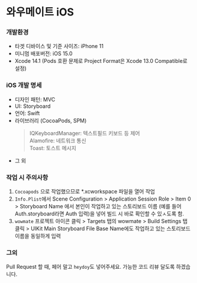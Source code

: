 # 와우메이트 iOS 

### 개발환경 
- 타겟 디바이스 및 기준 사이즈: iPhone 11 
- 미니멈 배포버전: iOS 15.0 
- Xcode 14.1 (Pods 호환 문제로 Project Format은 Xcode 13.0 Compatible로 설정) 

### iOS 개발 명세
- 디자인 패턴: MVC 
- UI: Storyboard
- 언어: Swift
- 라이브러리 (CocoaPods, SPM)
  >  IQKeyboardManager: 텍스트필드 키보드 등 제어 <br>
  >  Alamofire: 네트워크 통신 <br>
  >  Toast: 토스트 메시지 <br>
-  그 외 

### 작업 시 주의사항 
1. `Cocoapods` 으로 작업했으므로 *.xcworkspace 파일을 열어 작업 
2. `Info.Plist`에서 Scene Configuration > Application Session Role > Item 0 > Storyboard Name 에서 본인이 작업하고 있는 스토리보드 이름 (예를 들어 Auth.storyboard라면 Auth 입력)을 넣어 빌드 시 바로 확인할 수  있ㅅ도록 함. 
3. `wowmate` 프로젝트 아이콘 클릭 > Targets 탭의 wowmate > Build Settings 탭 클릭 > UIKit Main Storyboard File Base Name에도 작업하고 있는 스토리보드 이름을 동일하게 입력

### 그외
Pull Request 할 때, 페어 말고 `heydoy`도 넣어주세요. 가능한 코드 리뷰 달도록 하겠습니다. 
